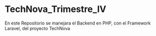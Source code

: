 # TechNova_Trimestre_IV
En este Repositorio se manejara el Backend en PHP, con el Framework Laravel, del proyecto TechNova
